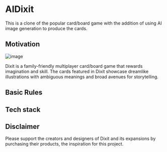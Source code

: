 # AIDixit

This is a clone of the popular card/board game with the addition of using AI image generation to produce the cards. 

## Motivation

![image](https://github.com/johanyim/aidixit/assets/37012949/a8943fdd-e697-43c2-8cfb-a1cecdd777ce)

Dixit is a family-friendly multiplayer card/board game that rewards imagination and skill. The cards featured in Dixit showcase dreamlike illustrations with ambiguous meanings and broad avenues for storytelling. 

## Basic Rules 



## Tech stack



## Disclaimer

Please support the creators and designers of Dixit and its expansions by purchasing their products, the inspiration for this project. 


